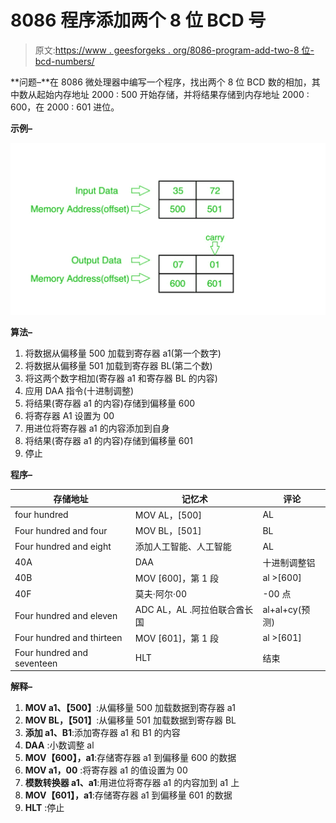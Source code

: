 # 8086 程序添加两个 8 位 BCD 号

> 原文:[https://www . geesforgeks . org/8086-program-add-two-8 位-bcd-numbers/](https://www.geeksforgeeks.org/8086-program-add-two-8-bit-bcd-numbers/)

**问题–**在 8086 微处理器中编写一个程序，找出两个 8 位 BCD 数的相加，其中数从起始内存地址 2000 : 500 开始存储，并将结果存储到内存地址 2000 : 600，在 2000 : 601 进位。

**示例–**

![](img/5a4259b6327e7a13a50906faf9f06d54.png)

**算法–**

1.  将数据从偏移量 500 加载到寄存器 a1(第一个数字)
2.  将数据从偏移量 501 加载到寄存器 BL(第二个数)
3.  将这两个数字相加(寄存器 a1 和寄存器 BL 的内容)
4.  应用 DAA 指令(十进制调整)
5.  将结果(寄存器 a1 的内容)存储到偏移量 600
6.  将寄存器 A1 设置为 00
7.  用进位将寄存器 a1 的内容添加到自身
8.  将结果(寄存器 a1 的内容)存储到偏移量 601
9.  停止

**程序–**

<center>

| 存储地址 | 记忆术 | 评论 |
| --- | --- | --- |
| four hundred | MOV AL，[500] | AL |
| Four hundred and four | MOV BL，[501] | BL |
| Four hundred and eight | 添加人工智能、人工智能 | AL |
| 40A | DAA | 十进制调整铝 |
| 40B | MOV [600]，第 1 段 | al >[600] |
| 40F | 莫夫·阿尔·00 | -00 点 |
| Four hundred and eleven | ADC AL，AL .阿拉伯联合酋长国 | al+al+cy(预测) |
| Four hundred and thirteen | MOV [601]，第 1 段 | al >[601] |
| Four hundred and seventeen | HLT | 结束 |

</center>

**解释–**

1.  **MOV a1、【500】**:从偏移量 500 加载数据到寄存器 a1
2.  **MOV BL，【501】**:从偏移量 501 加载数据到寄存器 BL
3.  **添加 a1、B1**:添加寄存器 a1 和 B1 的内容
4.  **DAA** :小数调整 al
5.  **MOV【600】，a1**:存储寄存器 a1 到偏移量 600 的数据
6.  **MOV a1，00** :将寄存器 a1 的值设置为 00
7.  **模数转换器 a1、a1**:用进位将寄存器 a1 的内容加到 a1 上
8.  **MOV【601】，a1**:存储寄存器 a1 到偏移量 601 的数据
9.  **HLT** :停止